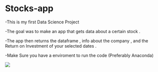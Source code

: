 # Stocks-app
-This is my first Data Science Project 

-The goal was to make an app that gets data about a certain stock .

-The app then returns the dataframe , info about the company , and the Return on Investment of your selected dates .

-Make Sure you have a enviroment to run the code (Preferably Anaconda)



![](https://github.com/Mohamad-Nasher/Stocks-app/blob/main/stocks.gif)
